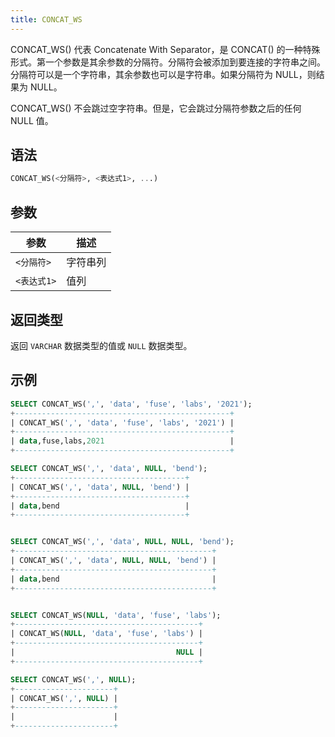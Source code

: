 ```yaml
---
title: CONCAT_WS
---
```


CONCAT_WS() 代表 Concatenate With Separator，是 CONCAT() 的一种特殊形式。第一个参数是其余参数的分隔符。分隔符会被添加到要连接的字符串之间。分隔符可以是一个字符串，其余参数也可以是字符串。如果分隔符为 NULL，则结果为 NULL。

CONCAT_WS() 不会跳过空字符串。但是，它会跳过分隔符参数之后的任何 NULL 值。

## 语法

```sql
CONCAT_WS(<分隔符>, <表达式1>, ...)
```

## 参数

| 参数         | 描述         |
|--------------|--------------|
| `<分隔符>`   | 字符串列     |
| `<表达式1>`  | 值列         |

## 返回类型

返回 `VARCHAR` 数据类型的值或 `NULL` 数据类型。

## 示例

```sql
SELECT CONCAT_WS(',', 'data', 'fuse', 'labs', '2021');
+------------------------------------------------+
| CONCAT_WS(',', 'data', 'fuse', 'labs', '2021') |
+------------------------------------------------+
| data,fuse,labs,2021                            |
+------------------------------------------------+

SELECT CONCAT_WS(',', 'data', NULL, 'bend');
+--------------------------------------+
| CONCAT_WS(',', 'data', NULL, 'bend') |
+--------------------------------------+
| data,bend                            |
+--------------------------------------+


SELECT CONCAT_WS(',', 'data', NULL, NULL, 'bend');
+--------------------------------------------+
| CONCAT_WS(',', 'data', NULL, NULL, 'bend') |
+--------------------------------------------+
| data,bend                                  |
+--------------------------------------------+


SELECT CONCAT_WS(NULL, 'data', 'fuse', 'labs');
+-----------------------------------------+
| CONCAT_WS(NULL, 'data', 'fuse', 'labs') |
+-----------------------------------------+
|                                    NULL |
+-----------------------------------------+

SELECT CONCAT_WS(',', NULL);
+----------------------+
| CONCAT_WS(',', NULL) |
+----------------------+
|                      |
+----------------------+
```